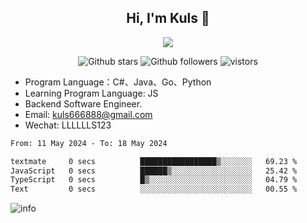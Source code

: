<h2 align="center"> Hi, I'm Kuls 👋 </h2>
<p align="center">
    <p align="center">
        <img src=" https://avatars.githubusercontent.com/u/42165104?s=460&u=5c7fbf0bce7d4b38a15a44676e6f64b529e47598&v=4"/>
    </p>
    <p align="center">
      <img src="https://img.shields.io/github/stars/hellokuls?style=social" alt="Github stars" />
      <img src="https://img.shields.io/github/followers/hellokuls?style=social" alt="Github followers" />
      <img src="https://visitor-badge.glitch.me/badge?page_id=hellokuls.readme" alt="vistors" />
    </p>
</p>

- Program Language：C#、Java、Go、Python
- Learning Program Language: JS
- Backend Software Engineer.
- Email: kuls666888@gmail.com
- Wechat: LLLLLLS123

<!--START_SECTION:waka-->

```txt
From: 11 May 2024 - To: 18 May 2024

textmate     0 secs          █████████████████▒░░░░░░░   69.23 %
JavaScript   0 secs          ██████▒░░░░░░░░░░░░░░░░░░   25.42 %
TypeScript   0 secs          █▒░░░░░░░░░░░░░░░░░░░░░░░   04.79 %
Text         0 secs          ░░░░░░░░░░░░░░░░░░░░░░░░░   00.55 %
```

<!--END_SECTION:waka-->

![info](https://github-readme-stats.vercel.app/api?username=hellokuls&show_icons=true&count_private=true&hide=prs&theme=default_repocard)


